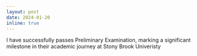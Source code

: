 ```yaml
---
layout: post
date: 2024-01-20
inline: true
---
```


I have successfully passes Preliminary Examination, marking a significant milestone in their academic journey at Stony Brook Univeristy
